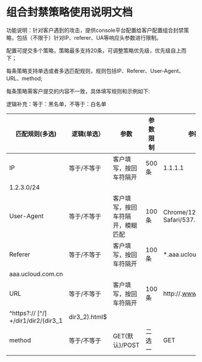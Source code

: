 # 组合封禁策略使用说明文档

功能说明：针对客户遇到的攻击，提供console平台配置给客户配置组合封禁策略，包括（不限于）针对IP、referer、UA等响应头参数进行限制。

配置可提交多个策略，策略最多支持20条，可调整策略优先级，优先级自上而下；

每条策略支持单选或者多选匹配规则，规则包括IP、Referer、User-Agent、URL、method;

每条策略需客户提交的内容不一致，具体填写规则和示例如下:

逻辑补充：等于：黑名单，不等于：白名单

|匹配规则(多选)	|逻辑(单选）|	参数|	参数限制	|参数示例  |
|----|----|----|----|----|
|IP   	|等于/不等于	  	|客户填写，按回车符隔开  	|	500条  	|	1.1.1.1
1.2.3.0/24  	|
|User-Agent	  	|等于/不等于	  	|客户填写，按回车符隔开，模糊匹配	  	|100条  	|Chrome/122.0.0.0 Safari/537.36
|Referer  	|	等于/不等于  	|	客户填写，按回车符隔开  	|	100条  	|	*.aaa.ucloud.com  
aaa.ucloud.com.cn	|
|URL  	|	等于/不等于	  	|客户填写，按回车符隔开  	|	100条  	|	http://.www.ttt1.com/1.txt 
^https?:// [^/] +/dir1/dir2/(dir3_1|dir3_2).html$  	|
|method	  	|等于/不等于	  	|GET(默认)/POST  	| 二选一	  	|	GET  	|
